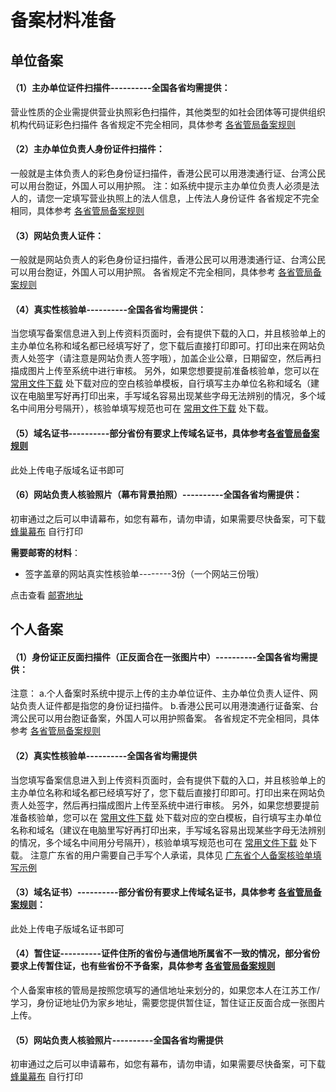 # 备案材料准备

## 单位备案

#### **（1）主办单位证件扫描件----------全国各省均需提供**：

营业性质的企业需提供营业执照彩色扫描件，其他类型的如社会团体等可提供组织机构代码证彩色扫描件 各省规定不完全相同，具体参考 [各省管局备案规则](http://support.c.163.com/md.html#!网站服务/备案系统/各省管局规则/华北地区/北京地区.md)

#### **（2）主办单位负责人身份证件扫描件**：

一般就是主体负责人的彩色身份证扫描件，香港公民可以用港澳通行证、台湾公民可以用台胞证，外国人可以用护照。 注：如系统中提示主办单位负责人必须是法人的，请您一定填写营业执照上的法人信息，上传法人身份证件 各省规定不完全相同，具体参考 [各省管局备案规则](http://support.c.163.com/md.html#!网站服务/备案系统/各省管局规则/华北地区/北京地区.md)

#### **（3）网站负责人证件**：

一般就是网站负责人的彩色身份证扫描件，香港公民可以用港澳通行证、台湾公民可以用台胞证，外国人可以用护照。 各省规定不完全相同，具体参考 [各省管局备案规则](http://support.c.163.com/md.html#!网站服务/备案系统/各省管局规则/华北地区/北京地区.md)

#### **（4）真实性核验单----------全国各省均需提供**：

当您填写备案信息进入到上传资料页面时，会有提供下载的入口，并且核验单上的主办单位名称和域名都已经填写好了，您下载后直接打印即可。打印出来在网站负责人处签字（请注意是网站负责人签字哦），加盖企业公章，日期留空，然后再扫描成图片上传至系统中进行审核。 另外，如果您想要提前准备核验单，您可以在  [常用文件下载](http://support.c.163.com/md.html#!网站服务/备案系统/常用文件下载.md) 处下载对应的空白核验单模板，自行填写主办单位名称和域名（建议在电脑里写好再打印出来，手写域名容易出现某些字母无法辨别的情况，多个域名中间用分号隔开），核验单填写规范也可在 [常用文件下载](http://support.c.163.com/md.html#!网站服务/备案系统/常用文件下载.md) 处下载。

#### **（5）域名证书----------部分省份有要求上传域名证书，具体参考[各省管局备案规则](http://support.c.163.com/md.html#!网站服务/备案系统/各省管局规则/华北地区/北京地区.md)**

此处上传电子版域名证书即可

#### **（6）网站负责人核验照片（幕布背景拍照）----------全国各省均需提供**：

初审通过之后可以申请幕布，如您有幕布，请勿申请，如果需要尽快备案，可下载 [蜂巢幕布](http://support.c.163.com/md.html#!网站服务/备案系统/常用文件下载.md) 自行打印

**需要邮寄的材料**：

* 签字盖章的网站真实性核验单--------3份（一个网站三份哦）

点击查看 [邮寄地址](http://support.c.163.com/md.html#!网站服务/备案系统/备案公告及法规/纸质资料邮寄地址.md)

## 个人备案

#### **（1）身份证正反面扫描件（正反面合在一张图片中）----------全国各省均需提供**：

注意：
a.个人备案时系统中提示上传的主办单位证件、主办单位负责人证件、网站负责人证件都是指您的身份证扫描件。
b.香港公民可以用港澳通行证备案、台湾公民可以用台胞证备案，外国人可以用护照备案。
各省规定不完全相同，具体参考 [各省管局备案规则](http://support.c.163.com/md.html#!网站服务/备案系统/各省管局规则/华北地区/北京地区.md)

#### **（2）真实性核验单----------全国各省均需提供**

当您填写备案信息进入到上传资料页面时，会有提供下载的入口，并且核验单上的主办单位名称和域名都已经填写好了，您下载后直接打印即可。打印出来在网站负责人处签字，然后再扫描成图片上传至系统中进行审核。 另外，如果您想要提前准备核验单，您可以在 [常用文件下载](http://support.c.163.com/md.html#!网站服务/备案系统/常用文件下载.md) 处下载对应的空白模板，自行填写主办单位名称和域名（建议在电脑里写好再打印出来，手写域名容易出现某些字母无法辨别的情况，多个域名中间用分号隔开），核验单填写规范也可在 [常用文件下载](http://support.c.163.com/md.html#!网站服务/备案系统/常用文件下载.md) 处下载。
注意广东省的用户需要自己手写个人承诺，具体见 [广东省个人备案核验单填写示例](http://support.c.163.com/md.html#!网站服务/备案系统/常用文件下载.md)

#### **（3）域名证书）----------部分省份有要求上传域名证书，具体参考 [各省管局备案规则](http://support.c.163.com/md.html#!网站服务/备案系统/各省管局规则/华北地区/北京地区.md)**：

此处上传电子版域名证书即可

#### **（4）暂住证----------证件住所的省份与通信地所属省不一致的情况，部分省份要求上传暂住证，也有些省份不予备案，具体参考 [各省管局备案规则](http://support.c.163.com/md.html#!网站服务/备案系统/各省管局规则/华北地区/北京地区.md)**

个人备案审核的管局是按照您填写的通信地址来划分的，如果您本人在江苏工作/学习，身份证地址仍为家乡地址，需要您提供暂住证，暂住证正反面合成一张图片上传。

#### **（5）网站负责人核验照片----------全国各省均需提供**

初审通过之后可以申请幕布，如您有幕布，请勿申请，如果需要尽快备案，可下载 [蜂巢幕布](http://support.c.163.com/md.html#!网站服务/备案系统/常用文件下载.md) 自行打印

